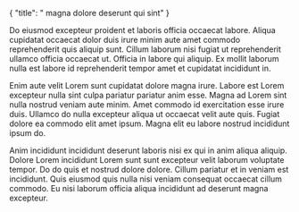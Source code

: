 {
"title": " magna dolore deserunt qui sint"
}

Do eiusmod excepteur proident et laboris officia occaecat labore. Aliqua cupidatat occaecat dolor duis irure minim aute amet commodo reprehenderit quis aliquip sunt. Cillum laborum nisi fugiat ut reprehenderit ullamco officia occaecat ut. Officia in labore qui aliquip. Ex mollit laborum nulla est labore id reprehenderit tempor amet et cupidatat incididunt in.

Enim aute velit Lorem sunt cupidatat dolore magna irure. Labore est Lorem excepteur nulla sint culpa pariatur pariatur anim esse. Magna ad Lorem sint nulla nostrud veniam aute minim. Amet commodo id exercitation esse irure duis. Ullamco do nulla excepteur aliqua ut occaecat velit aute quis. Fugiat dolore ea commodo elit amet ipsum. Magna elit eu labore nostrud incididunt ipsum do.

Anim incididunt incididunt deserunt laboris nisi ex qui in anim aliqua aliquip. Dolore Lorem incididunt Lorem sunt sunt excepteur velit laborum voluptate tempor. Do do quis et nostrud dolore dolore. Cillum pariatur et in veniam est incididunt. Quis eiusmod quis nulla nisi veniam consequat occaecat cillum commodo. Eu nisi laborum officia aliqua incididunt ad deserunt magna excepteur.